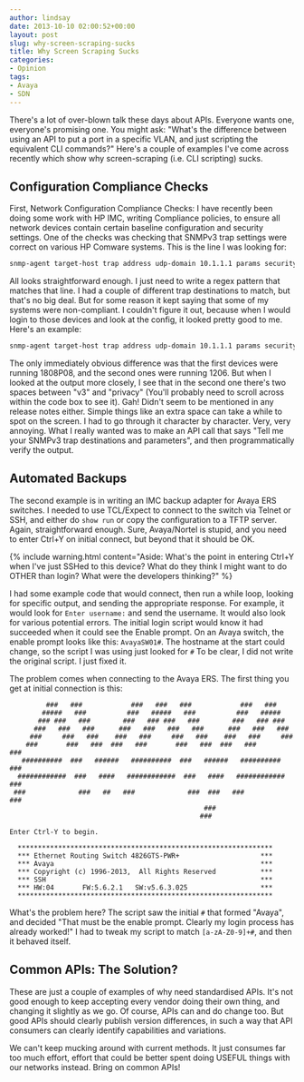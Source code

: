 ```yaml
---
author: lindsay
date: 2013-10-10 02:00:52+00:00
layout: post
slug: why-screen-scraping-sucks
title: Why Screen Scraping Sucks
categories:
- Opinion
tags:
- Avaya
- SDN
---
```


There's a lot of over-blown talk these days about APIs. Everyone wants one, everyone's promising one. You might ask: "What's the difference between using an API to put a port in a specific VLAN, and just scripting the equivalent CLI commands?" Here's a couple of examples I've come across recently which show why screen-scraping (i.e. CLI scripting) sucks.

## Configuration Compliance Checks

First, Network Configuration Compliance Checks: I have recently been doing some work with HP IMC, writing Compliance policies, to ensure all network devices contain certain baseline configuration and security settings. One of the checks was checking that SNMPv3 trap settings were correct on various HP Comware systems. This is the line I was looking for:

```bash
snmp-agent target-host trap address udp-domain 10.1.1.1 params securityname SECNAME v3 privacy
```

All looks straightforward enough. I just need to write a regex pattern that matches that line. I had a couple of different trap destinations to match, but that's no big deal. But for some reason it kept saying that some of my systems were non-compliant. I couldn't figure it out, because when I would login to those devices and look at the config, it looked pretty good to me. Here's an example:

```bash
snmp-agent target-host trap address udp-domain 10.1.1.1 params securityname SECNAME v3  privacy
```

The only immediately obvious difference was that the first devices were running 1808P08, and the second ones were running 1206. But when I looked at the output more closely, I see that in the second one there's two spaces between "v3" and "privacy" (You'll probably need to scroll across within the code box to see it). Gah! Didn't seem to be mentioned in any release notes either. Simple things like an extra space can take a while to spot on the screen. I had to go through it character by character. Very, very annoying. What I really wanted was to make an API call that says "Tell me your SNMPv3 trap destinations and parameters", and then programmatically verify the output.

## Automated Backups

The second example is in writing an IMC backup adapter for Avaya ERS switches. I needed to use TCL/Expect to connect to the switch via Telnet or SSH, and either do `show run` or copy the configuration to a TFTP server. Again, straightforward enough. Sure, Avaya/Nortel is stupid, and you need to enter Ctrl+Y on initial connect, but beyond that it should be OK.

{% include warning.html content="Aside: What's the point in entering Ctrl+Y when I've just SSHed to this device? What do they think I might want to do OTHER than login? What were the developers thinking?" %}

I had some example code that would connect, then run a while loop, looking for specific output, and sending the appropriate response. For example, it would look for `Enter username:` and send the username. It would also look for various potential errors. The initial login script would know it had succeeded when it could see the Enable prompt. On an Avaya switch, the enable prompt looks like this: `AvayaSW01#`. The hostname at the start could change, so the script I was using just looked for `#` To be clear, I did not write the original script. I just fixed it.

The problem comes when connecting to the Avaya ERS. The first thing you get at initial connection is this:

```text
         ###   ###            ###   ###   ###            ###   ###
        #####   ###          ###   #####   ###          ###   #####
       ### ###   ###        ###   ### ###   ###        ###   ### ###
      ###   ###   ###      ###   ###   ###   ###      ###   ###   ###
     ###     ###   ###    ###   ###     ###   ###    ###   ###     ###
    ###       ###   ###  ###   ###       ###   ###  ###   ###       ###
   ##########  ###   ######   ##########  ###   ######   ##########  ###
  ############  ###   ####   ############  ###   ####   ############  ###
 ###             ###   ##   ###             ###  ###   ###             ###
                                                ###
                                               ###

Enter Ctrl-Y to begin.

  ***************************************************************
  *** Ethernet Routing Switch 4826GTS-PWR+                    ***
  *** Avaya                                                   ***
  *** Copyright (c) 1996-2013,  All Rights Reserved           ***
  *** SSH                                                     ***
  *** HW:04       FW:5.6.2.1   SW:v5.6.3.025                  ***
  ***************************************************************
```

What's the problem here? The script saw the initial `#` that formed "Avaya", and decided "That must be the enable prompt. Clearly my login process has already worked!" I had to tweak my script to match `[a-zA-Z0-9]+#`, and then it behaved itself.

## Common APIs: The Solution?

These are just a couple of examples of why need standardised APIs. It's not good enough to keep accepting every vendor doing their own thing, and changing it slightly as we go. Of course, APIs can and do change too. But good APIs should clearly publish version differences, in such a way that API consumers can clearly identify capabilities and variations.

We can't keep mucking around with current methods. It just consumes far too much effort, effort that could be better spent doing USEFUL things with our networks instead. Bring on common APIs!
